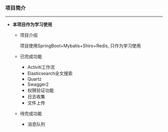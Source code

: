 ### 项目简介

---

 * **本项目作为学习使用**
    
    * 项目介绍
        
        项目使用SpringBoot+Mybatis+Shiro+Redis, 只作为学习使用

    * 已完成功能

        * Activiti工作流
        * Elasticsearch全文搜索
        * Quartz
        * Swagger2
        * 权限验证功能
        * 日志收集
        * 文件上传

    * 待完成功能

        * 消息队列